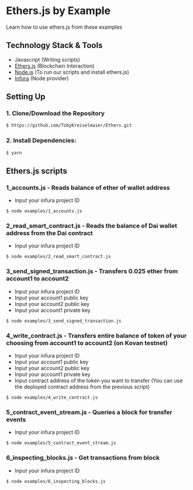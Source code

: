 # Ethers.js by Example

Learn how to use ethers.js from these examples

## Technology Stack & Tools

- Javascript (Writing scripts)
- [Ethers.js](https://docs.ethers.io/v5/) (Blockchain Interaction)
- [Node.js](https://nodejs.org/en/) (To run our scripts and install ethers.js)
- [Infura](https://infura.io/) (Node provider)

## Setting Up

### 1. Clone/Download the Repository

```sh
$ https://github.com/TobyKreiselmaier/Ethers.git
```

### 2. Install Dependencies:

```sh
$ yarn
```

## Ethers.js scripts

### 1_accounts.js - Reads balance of ether of wallet address

- Input your infura project ID

```
$ node examples/1_accounts.js
```

### 2_read_smart_contract.js - Reads the balance of Dai wallet address from the Dai contract

- Input your infura project ID

```
$ node examples/2_read_smart_contract.js
```

### 3_send_signed_transaction.js - Transfers 0.025 ether from account1 to account2

- Input your infura project ID
- Input your account1 public key
- Input your account2 public key
- Input your account1 private key

```
$ node examples/3_send_signed_transaction.js
```

### 4_write_contract.js - Transfers entire balance of token of your choosing from account1 to account2 (on Kovan testnet)

- Input your infura project ID
- Input your account1 public key
- Input your account2 public key
- Input your account1 private key
- Input contract address of the token you want to transfer (You can use the deployed contract address from the previous script)

```
$ node examples/4_write_contract.js
```

### 5_contract_event_stream.js - Queries a block for transfer events

- Input your infura project ID

```
$ node examples/5_contract_event_stream.js
```

### 6_inspecting_blocks.js - Get transactions from block

- Input your infura project ID

```
$ node examples/6_inspecting_blocks.js
```
